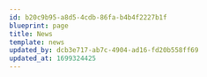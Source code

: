 ```yaml
---
id: b20c9b95-a8d5-4cdb-86fa-b4b4f2227b1f
blueprint: page
title: News
template: news
updated_by: dcb3e717-ab7c-4904-ad16-fd20b558ff69
updated_at: 1699324425
---
```

